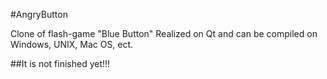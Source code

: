 #AngryButton

Clone of flash-game "Blue Button"
Realized on Qt and can be compiled on Windows, UNIX, Mac OS, ect.

##It is not finished yet!!!
